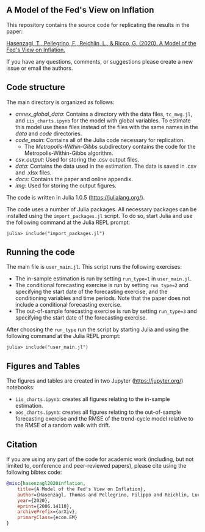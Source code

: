 ## A Model of the Fed's View on Inflation

This repository contains the source code for replicating the results in the paper:

[Hasenzagl, T., Pellegrino, F., Reichlin, L., & Ricco, G. (2020). A Model of the Fed's View on Inflation.](https://arxiv.org/abs/2006.14110)

If you have any questions, comments, or suggestions please create a new issue or email the authors.

## Code structure
The main directory is organized as follows:

* *annex_global_data*: Contains a directory with the data files, `tc_mwg.jl`, and `iis_charts.ipynb` for the model with global variables. To estimate this model use these files instead of the files with the same names in the *data* and *code* directories.
* *code_main*: Contains all of the Julia code necessary for replication.
    + The *Metropolis-Within-Gibbs* subdirectory contains the code for the Metropolis-Within-Gibbs algorithm.
* *csv_output*: Used for storing the .csv output files.   
* *data*: Contains the data used in the estimation. The data is saved in .csv and .xlsx files.
* *docs*: Contains the paper and online appendix.
* *img*: Used for storing the output figures.

The code is written in Julia 1.0.5 (https://julialang.org/).

The code uses a number of Julia packages. All necessary packages can be installed using the `import_packages.jl` script. To do so, start Julia and use the following command at the Julia REPL prompt:

`julia> include("import_packages.jl")`

## Running the code

The main file is `user_main.jl`. This script runs the following exercises:

* The in-sample estimation is run by setting `run_type=1` in `user_main.jl`.
* The conditional forecasting exercise is run by setting `run_type=2` and specifying the start date of the forecasting exercise, and the conditioning variables and time periods. Note that the paper does not include a conditional forecasting exercise.
* The out-of-sample forecasting exercise is run by setting `run_type=3` and specifying the start date of the forecasting exercise.

After choosing the `run_type` run the script by starting Julia and using the following command at the Julia REPL prompt:

`julia> include("user_main.jl")`

## Figures and Tables

The figures and tables are created in two Jupyter (https://jupyter.org/) notebooks:

* `iis_charts.ipynb`: creates all figures relating to the in-sample estimation.
* `oos_charts.ipynb`: creates all figures relating to the out-of-sample forecasting exercise and the RMSE of the trend-cycle model relative to the RMSE of a random walk with drift.

## Citation

If you are using any part of the code for academic work (including, but not limited to, conference and peer-reviewed papers), please cite using the following bibtex code:
```bibtex
@misc{hasenzagl2020inflation,
    title={A Model of the Fed's View on Inflation},
    author={Hasenzagl, Thomas and Pellegrino, Filippo and Reichlin, Lucrezia and Ricco, Giovanni},
    year={2020},
    eprint={2006.14110},
    archivePrefix={arXiv},
    primaryClass={econ.EM}
}
```
